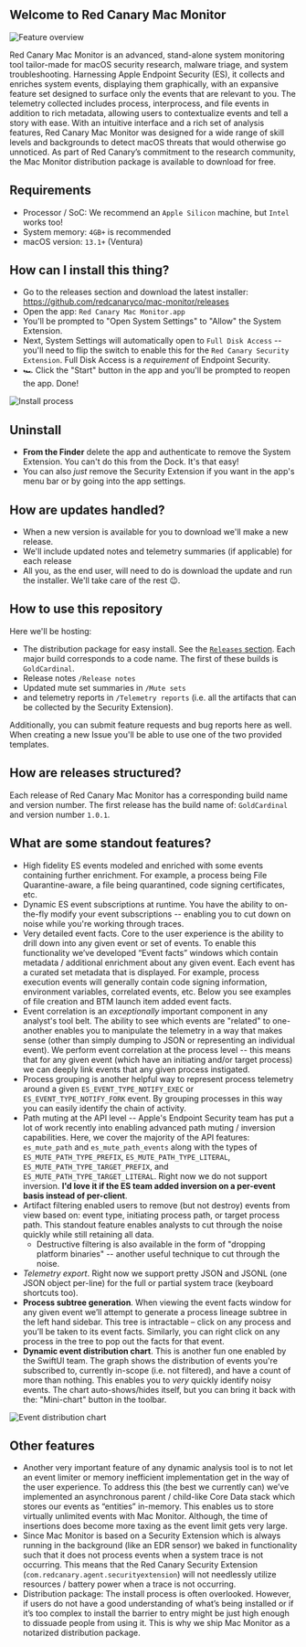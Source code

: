 ## Welcome to Red Canary Mac Monitor
![Feature overview](https://github.com/redcanaryco/mac-monitor/blob/First-Release-Roadrunner-Build/Resources/FeatureSummary.png?raw=true)

Red Canary Mac Monitor is an advanced, stand-alone system monitoring tool tailor-made for macOS security research, malware triage, and system troubleshooting. Harnessing Apple Endpoint Security (ES), it collects and enriches system events, displaying them graphically, with an expansive feature set designed to surface only the events that are relevant to you. The telemetry collected includes process, interprocess, and file events in addition to rich metadata, allowing users to contextualize events and tell a story with ease. With an intuitive interface and a rich set of analysis features, Red Canary Mac Monitor was designed for a wide range of skill levels and backgrounds to detect macOS threats that would otherwise go unnoticed. As part of Red Canary’s commitment to the research community, the Mac Monitor distribution package is available to download for free.

## Requirements
- Processor / SoC: We recommend an `Apple Silicon` machine, but `Intel` works too!
- System memory: `4GB+` is recommended
- macOS version: `13.1+` (Ventura)

## How can I install this thing?
* Go to the releases section and download the latest installer: https://github.com/redcanaryco/mac-monitor/releases
* Open the app: `Red Canary Mac Monitor.app`
* You'll be prompted to "Open System Settings" to "Allow" the System Extension.
* Next, System Settings will automatically open to `Full Disk Access` -- you'll need to flip the switch to enable this for the `Red Canary Security Extension`. Full Disk Access is a *requirement* of Endpoint Security.
* 🏎️ Click the "Start" button in the app and you'll be prompted to reopen the app. Done!

![Install process](https://github.com/redcanaryco/mac-monitor/blob/First-Release-Roadrunner-Build/Resources/Install.png?raw=true)

## Uninstall
* **From the Finder** delete the app and authenticate to remove the System Extension. You can't do this from the Dock. It's that easy!
* You can also *just* remove the Security Extension if you want in the app's menu bar or by going into the app settings.


## How are updates handled?
* When a new version is available for you to download we'll make a new release.
* We'll include updated notes and telemetry summaries (if applicable) for each release
* All you, as the end user, will need to do is download the update and run the installer. We'll take care of the rest 😉.


## How to use this repository
Here we'll be hosting:
* The distribution package for easy install. See the [`Releases` section](https://github.com/redcanaryco/mac-monitor/releases/). Each major build corresponds to a code name. The first of these builds is `GoldCardinal`.
* Release notes `/Release notes`
* Updated mute set summaries in `/Mute sets`
* and telemetry reports in `/Telemetry reports` (i.e. all the artifacts that can be collected by the Security Extension).

Additionally, you can submit feature requests and bug reports here as well. When creating a new Issue you'll be able to use one of the two provided templates.


## How are releases structured?
Each release of Red Canary Mac Monitor has a corresponding build name and version number. The first release has the build name of: `GoldCardinal` and version number `1.0.1`.


## What are some standout features?
- High fidelity ES events modeled and enriched with some events containing further enrichment. For example, a process being File Quarantine-aware, a file being quarantined, code signing certificates, etc.
- Dynamic ES event subscriptions at runtime. You have the ability to on-the-fly modify your event subscriptions -- enabling you to cut down on noise while you're working through traces.
- Very detailed event facts. Core to the user experience is the ability to drill down into any given event or set of events. To enable this functionality we’ve developed “Event facts” windows which contain metadata / additional enrichment about any given event. Each event has a curated set metadata that is displayed. For example, process execution events will generally contain code signing information, environment variables, correlated events, etc. Below you see examples of file creation and BTM launch item added event facts.
- Event correlation is an *exceptionally* important component in any analyst's tool belt. The ability to see which events are "related" to one-another enables you to manipulate the telemetry in a way that makes sense (other than simply dumping to JSON or representing an individual event). We perform event correlation at the process level -- this means that for any given event (which have an initiating and/or target process) we can deeply link events that any given process instigated. 
- Process grouping is another helpful way to represent process telemetry around a given `ES_EVENT_TYPE_NOTIFY_EXEC` or `ES_EVENT_TYPE_NOTIFY_FORK` event. By grouping processes in this way you can easily identify the chain of activity.
- Path muting at the API level -- Apple's Endpoint Security team has put a lot of work recently into enabling advanced path muting / inversion capabilities. Here, we cover the majority of the API features: `es_mute_path` and `es_mute_path_events` along with the types of `ES_MUTE_PATH_TYPE_PREFIX`, `ES_MUTE_PATH_TYPE_LITERAL`, `ES_MUTE_PATH_TYPE_TARGET_PREFIX`, and `ES_MUTE_PATH_TYPE_TARGET_LITERAL`. Right now we do not support inversion. **I'd love it if the ES team added inversion on a per-event basis instead of per-client**.
- Artifact filtering enabled users to remove (but not destroy) events from view based on: event type, initiating process path, or target process path. This standout feature enables analysts to cut through the noise quickly while still retaining all data.
  - Destructive filtering is also available in the form of "dropping platform binaries" -- another useful technique to cut through the noise.
- *Telemetry export*. Right now we support pretty JSON and JSONL (one JSON object per-line) for the full or partial system trace (keyboard shortcuts too).
- **Process subtree generation**. When viewing the event facts window for any given event we’ll attempt to generate a process lineage subtree in the left hand sidebar. This tree is intractable – click on any process and you’ll be taken to its event facts. Similarly, you can right click on any process in the tree to pop out the facts for that event.
- **Dynamic event distribution chart**. This is another fun one enabled by the SwiftUI team. The graph shows the distribution of events you're subscribed to, currently in-scope (i.e. not filtered), and have a count of more than nothing. This enables you to *very* quickly identify noisy events. The chart auto-shows/hides itself, but you can bring it back with the: "Mini-chart" button in the toolbar.

![Event distribution chart](https://github.com/redcanaryco/mac-monitor/blob/First-Release-Roadrunner-Build/Resources/DistributionChart.png?raw=true)


## Other features
- Another very important feature of any dynamic analysis tool is to not let an event limiter or memory inefficient implementation get in the way of the user experience. To address this (the best we currently can) we’ve implemented an asynchronous parent / child-like Core Data stack which stores our events as “entities” in-memory. This enables us to store virtually unlimited events with Mac Monitor. Although, the time of insertions does become more taxing as the event limit gets very large.  
- Since Mac Monitor is based on a Security Extension which is always running in the background (like an EDR sensor) we baked in functionality such that it does not process events when a system trace is not occurring. This means that the Red Canary Security Extension (`com.redcanary.agent.securityextension`) will not needlessly utilize resources / battery power when a trace is not occurring. 
- Distribution package: The install process is often overlooked. However, if users do not have a good understanding of what’s being installed or if it’s too complex to install the barrier to entry might be just high enough to dissuade people from using it. This is why we ship Mac Monitor as a notarized distribution package.
